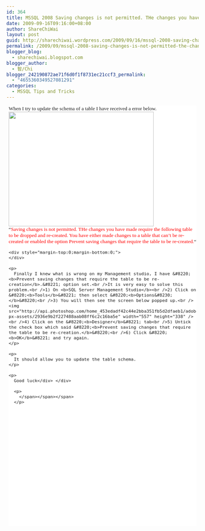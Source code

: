 ```yaml
---
id: 364
title: MSSQL 2008 Saving changes is not permitted. THe changes you have made require the following table to be dropped and re-created.
date: 2009-09-16T09:16:00+08:00
author: ShareChiWai
layout: post
guid: http://sharechiwai.wordpress.com/2009/09/16/mssql-2008-saving-changes-is-not-permitted-the-changes-you-have-made-require-the-following-table-to-be-dropped-and-re-created
permalink: /2009/09/mssql-2008-saving-changes-is-not-permitted-the-changes-you-have-made-require-the-following-table-to-be-dropped-and-re-created/
blogger_blog:
  - sharechiwai.blogspot.com
blogger_author:
  - 智/Chi
blogger_242190872ae71f6d0f1f8731ec21ccf3_permalink:
  - "4655360349527081291"
categories:
  - MSSQL Tips and Tricks
---
```

<span class="Apple-style-span" style="font-family:Verdana;font-size:7px;"><span class="Apple-style-span" style="font-size:48px;"><span class="Apple-style-span" style="font-family:'Times New Roman';font-size:16px;"></p> 

<div style="font-family:Verdana;font-size:10pt;background-color:rgb(255,255,255);min-height:1100px;counter-reset:__goog_page__ 0;line-height:normal;margin:6px;padding:0;">
  <div style="margin-top:0;margin-bottom:0;">
    When I try to update the schema of a table I have received a error below.<br /><img src="http://api.photoshop.com/home_453edadf42c44e2bba351fb5d2dfaeb1/adobe-px-assets/8c0a92649bd94451ba1cb49f997b1ef3" width="380" height="300" /><br />&#8220;<span style="color:rgb(255,0,0);">Saving changes is not permitted. THe changes you have made require the following table to be dropped and re-created. You have either made changes to a table that can&#8217;t be re-created or enabled the option Prevent saving changes that require the table to be re-created.</span>&#8220;</p> 
    
    <div style="margin-top:0;margin-bottom:0;">
    </div>
    
    <p>
      Finally I knew what is wrong on my Management studio, I have &#8220;<b>Prevent saving changes that require the table to be re-creation</b>.&#8221; option set.<br />It is very easy to solve this problem.<br />1) On <b>SQL Server Management Studio</b><br />2) Click on &#8220;<b>Tools</b>&#8221; then select &#8220;<b>Options&#8230;</b>&#8220;<br />3) You will then see the screen below popped up.<br /><img src="http://api.photoshop.com/home_453edadf42c44e2bba351fb5d2dfaeb1/adobe-px-assets/2936e9b2f227488aab08ff6c2c16ba5e" width="557" height="338" /><br />4) Click on the &#8220;<b>Designer</b>&#8221; tab<br />5) Untick the check box which said &#8220;<b>Prevent saving changes that require the table to be re-creation.</b>&#8220;<br />6) Click &#8220;<b>OK</b>&#8221; and try again.
    </p>
    
    <p>
      It should allow you to update the table schema.
    </p>
    
    <p>
      Good luck</div> </div> 
      
      <p>
        </span></span></span>
      </p>